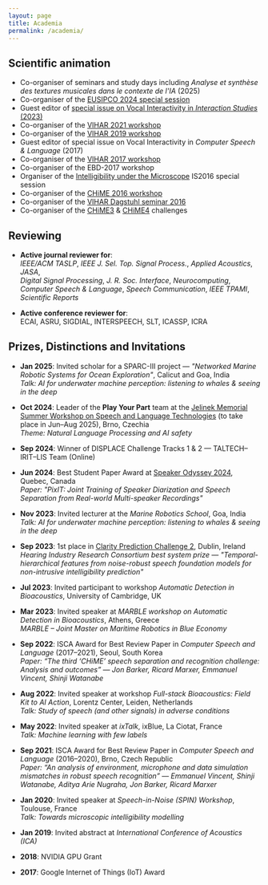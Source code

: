 ```yaml
---
layout: page
title: Academia
permalink: /academia/
---
```



## Scientific animation
- Co-organiser of seminars and study days including *Analyse et synthèse des textures musicales dans le contexte de l'IA* (2025)  
- Co-organiser of the [EUSIPCO 2024 special session](https://cmsworkshops.com/EUSIPCO2024/view_session.php?SessionID=1059)  
- Guest editor of [special issue on Vocal Interactivity in *Interaction Studies* (2023)](https://benjamins.com/catalog/is.24.1?srsltid=AfmBOoprPigXci_SGzUaRAYfAvQCt3nPi1_XTfjPpqZMMubhMuFQXqq9) 
- Co-organiser of the [VIHAR 2021 workshop](https://vihar-2021.vihar.org/)  
- Co-organiser of the [VIHAR 2019 workshop](https://vihar-2019.vihar.org/)  
- Guest editor of special issue on Vocal Interactivity in *Computer Speech & Language* (2017)  
- Co-organiser of the [VIHAR 2017 workshop](https://vihar-2017.vihar.org/)  
- Co-organiser of the EBD-2017 workshop 
- Organiser of the [Intelligibility under the Microscope](http://spandh.dcs.shef.ac.uk/2016_is_microintelligibility/) IS2016 special session  
- Co-organiser of the [CHiME 2016 workshop](https://www.chimechallenge.org/workshops/chime2016/index)  
- Co-organiser of the [VIHAR Dagstuhl seminar 2016](https://www.dagstuhl.de/en/seminars/seminar-calendar/seminar-details/16442)  
- Co-organiser of the [CHiME3](http://spandh.dcs.shef.ac.uk/chime_challenge/chime2015/) & [CHiME4](http://spandh.dcs.shef.ac.uk/chime_challenge/) challenges  

## Reviewing
- **Active journal reviewer for**:  
  *IEEE/ACM TASLP*, *IEEE J. Sel. Top. Signal Process.*, *Applied Acoustics*, *JASA*,  
  *Digital Signal Processing*, *J. R. Soc. Interface*, *Neurocomputing*,  
  *Computer Speech & Language*, *Speech Communication*, *IEEE TPAMI*, *Scientific Reports*  

- **Active conference reviewer for**:  
  ECAI, ASRU, SIGDIAL, INTERSPEECH, SLT, ICASSP, ICRA  

## Prizes, Distinctions and Invitations
- **Jan 2025**: Invited scholar for a SPARC-III project — *"Networked Marine Robotic Systems for Ocean Exploration"*, Calicut and Goa, India  
  *Talk: AI for underwater machine perception: listening to whales & seeing in the deep*

- **Oct 2024**: Leader of the **Play Your Part** team at the [Jelinek Memorial Summer Workshop on Speech and Language Technologies](https://jsalt2025.fit.vut.cz/) (to take place in Jun–Aug 2025), Brno, Czechia  
  *Theme: Natural Language Processing and AI safety*

- **Sep 2024**: Winner of DISPLACE Challenge Tracks 1 & 2 — TALTECH–IRIT–LIS Team (Online)

- **Jun 2024**: Best Student Paper Award at [Speaker Odyssey 2024](https://www.odyssey2024.org/outputs#h.xk3gax56oef6), Quebec, Canada  
  *Paper: "PixIT: Joint Training of Speaker Diarization and Speech Separation from Real-world Multi-speaker Recordings"*

- **Nov 2023**: Invited lecturer at the *Marine Robotics School*, Goa, India  
  *Talk: AI for underwater machine perception: listening to whales & seeing in the deep*

- **Sep 2023**: 1st place in [Clarity Prediction Challenge 2](https://claritychallenge.org/clarity2023-workshop/results.html), Dublin, Ireland  
  *Hearing Industry Research Consortium best system prize — "Temporal-hierarchical features from noise-robust speech foundation models for non-intrusive intelligibility prediction"*

- **Jul 2023**: Invited participant to workshop *Automatic Detection in Bioacoustics*, University of Cambridge, UK

- **Mar 2023**: Invited speaker at *MARBLE workshop on Automatic Detection in Bioacoustics*, Athens, Greece  
  *MARBLE – Joint Master on Maritime Robotics in Blue Economy*

- **Sep 2022**: ISCA Award for Best Review Paper in *Computer Speech and Language* (2017–2021), Seoul, South Korea  
  *Paper: “The third ‘CHiME’ speech separation and recognition challenge: Analysis and outcomes” — Jon Barker, Ricard Marxer, Emmanuel Vincent, Shinji Watanabe*

- **Aug 2022**: Invited speaker at workshop *Full-stack Bioacoustics: Field Kit to AI Action*, Lorentz Center, Leiden, Netherlands  
  *Talk: Study of speech (and other signals) in adverse conditions*

- **May 2022**: Invited speaker at *ixTalk*, ixBlue, La Ciotat, France  
  *Talk: Machine learning with few labels*

- **Sep 2021**: ISCA Award for Best Review Paper in *Computer Speech and Language* (2016–2020), Brno, Czech Republic  
  *Paper: “An analysis of environment, microphone and data simulation mismatches in robust speech recognition” — Emmanuel Vincent, Shinji Watanabe, Aditya Arie Nugraha, Jon Barker, Ricard Marxer*

- **Jan 2020**: Invited speaker at *Speech-in-Noise (SPIN) Workshop*, Toulouse, France  
  *Talk: Towards microscopic intelligibility modelling*

- **Jan 2019**: Invited abstract at *International Conference of Acoustics (ICA)*

- **2018**: NVIDIA GPU Grant

- **2017**: Google Internet of Things (IoT) Award
